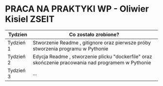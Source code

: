 # PRACA NA PRAKTYKI WP - Oliwier Kisiel ZSEIT

| Tydzien | Co zostało zrobione? |
| ---- | ---- |
| Tydzień 1 | Stworzenie Readme , gitignore oraz pierwsze próby stworzenia programu w Pythonie |
| Tydzień 2 | Edycja Readme , stworzenie plicku "dockerfile" oraz skończenie pracowania nad programem w Pythonie |
| Tydzień 3 | ... |
